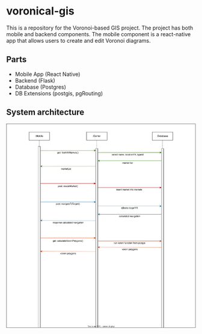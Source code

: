 # voronical-gis

This is a repository for the Voronoi-based GIS project. The project has both mobile and backend components. The mobile component is a react-native app that allows users to create and edit Voronoi diagrams. 

## Parts
- Mobile App (React Native)
- Backend (Flask)
- Database (Postgres)
- DB Extensions (postgis, pgRouting)

## System architecture
<div style="display: flex; flex-wrap: wrap; justify-content: center;">
    <img src="./assets/seq-diagram.drawio.svg" alt="Sequence Diagram" width="100%">
</div>

